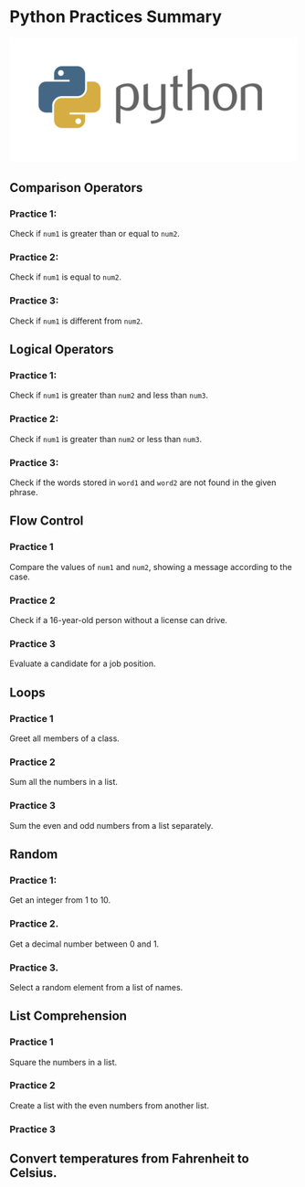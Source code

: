 # Python Practices Summary

![Python Logo](https://github.com/MontielAguilar/30-Vol-1-Python-Exercises-Complementary/raw/main/python-logo.png)

## Comparison Operators

### Practice 1:
Check if `num1` is greater than or equal to `num2`.

### Practice 2:
Check if `num1` is equal to `num2`.

### Practice 3:
Check if `num1` is different from `num2`.

## Logical Operators

### Practice 1:
Check if `num1` is greater than `num2` and less than `num3`.

### Practice 2:
Check if `num1` is greater than `num2` or less than `num3`.

### Practice 3:
Check if the words stored in `word1` and `word2` are not found in the given phrase.

## Flow Control

### Practice 1
Compare the values of `num1` and `num2`, showing a message according to the case.

### Practice 2
Check if a 16-year-old person without a license can drive.

### Practice 3
Evaluate a candidate for a job position.

## Loops

### Practice 1
Greet all members of a class.

### Practice 2
Sum all the numbers in a list.

### Practice 3
Sum the even and odd numbers from a list separately.

## Random

### Practice 1:
Get an integer from 1 to 10.

### Practice 2.
Get a decimal number between 0 and 1.

### Practice 3.
Select a random element from a list of names.

## List Comprehension

### Practice 1
Square the numbers in a list.

### Practice 2
Create a list with the even numbers from another list.

### Practice 3
Convert temperatures from Fahrenheit to Celsius.
---
